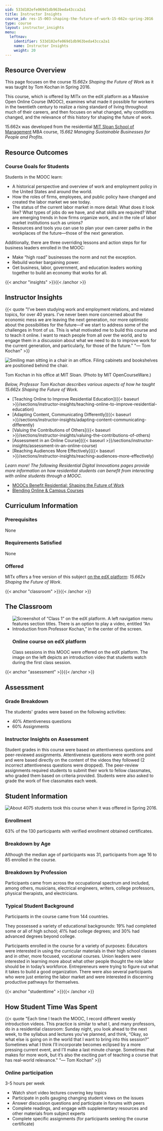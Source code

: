 ```yaml
---
uid: 533d102efe069d1db963beda43cca2a1
title: Instructor Insights
course_id: res-15-003-shaping-the-future-of-work-15-662x-spring-2016
type: course
layout: instructor_insights
menu:
  leftnav:
    identifier: 533d102efe069d1db963beda43cca2a1
    name: Instructor Insights
    weight: 20
---
```


Resource Overview
-----------------

This page focuses on the course _15.662x Shaping the Future of Work_ as it was taught by Tom Kochan in Spring 2016.

This course, which is offered by MITx on the edX platform as a Massive Open Online Course (MOOC), examines what made it possible for workers in the twentieth century to realize a rising standard of living throughout much of their careers, and then focuses on what changed, why conditions changed, and the relevance of this history for shaping the future of work.

15.662x was developed from the residential [MIT Sloan School of Management](./resolveuid/e0e56d403872731feefb9d2fc5f5b84e) MBA course, _15.662 Managing Sustainable Businesses for People and Profits_.

Resource Outcomes
-----------------

### Course Goals for Students

Students in the MOOC learn:

*   A historical perspective and overview of work and employment policy in the United States and around the world.
*   How the roles of firms, employees, and public policy have changed and created the labor market we see today.
*   The status of the current labor market in more detail: What does it look like? What types of jobs do we have, and what skills are required? What are emerging trends in how firms organize work, and in the role of labor market institutions such as unions?
*   Resources and tools you can use to plan your own career paths in the workplaces of the future—those of the next generation.

Additionally, there are three overriding lessons and action steps for for business leaders enrolled in the MOOC:

*   Make “high road” businesses the norm and not the exception.
*   Rebuild worker bargaining power.
*   Get business, labor, government, and education leaders working together to build an economy that works for all.

{{< anchor "insights" >}}{{< /anchor >}}

Instructor Insights
-------------------

{{< quote "I’ve been studying work and employment relations, and related topics, for over 40 years. I’ve never been more concerned about the economic mess we are leaving the next generation, nor more optimistic about the possibilities for the future—if we start to address some of the challenges in front of us. This is what motivated me to build this course and to teach it online. I want to reach people from all over the world, and to engage them in a discussion about what we need to do to improve work for the current generation, and particularly, for those of the future." "— Tom Kochan" >}}

![Smiling man sitting in a chair in an office. Filing cabinets and bookshelves are positioned behind the chair.](https://open-learning-course-data-production.s3.amazonaws.com/res-15-003-shaping-the-future-of-work-15-662x-spring-2016/852b0e62fd9a19fe397f27868f670f47_Tom_Kochan_s.jpg)

Tom Kochan in his office at MIT Sloan. (Photo by MIT OpenCourseWare.)

_Below, Professor Tom Kochan describes various aspects of how he taught 15.662x Shaping the Future of Work._

*   [Teaching Online to Improve Residential Education]({{< baseurl >}}/sections/instructor-insights/teaching-online-to-improve-residential-education)
*   [Adapting Content, Communicating Differently]({{< baseurl >}}/sections/instructor-insights/adapting-content-communicating-differently)
*   [Valuing the Contributions of Others]({{< baseurl >}}/sections/instructor-insights/valuing-the-contributions-of-others)
*   [Assessment in an Online Course]({{< baseurl >}}/sections/instructor-insights/assessment-in-an-online-course)
*   [Reaching Audiences More Effectively]({{< baseurl >}}/sections/instructor-insights/reaching-audiences-more-effectively)

_Learn more! The following Residential Digital Innovations pages provide more information on how residential students can benefit from interacting with online students through a MOOC._

*   [MOOCs Benefit Residential: Shaping the Future of Work](https://openlearning.mit.edu/campus/digital-innovations/moocs-benefit-residential-shaping-future-work)
*   [Blending Online & Campus Courses](https://openlearning.mit.edu/campus/digital-innovations/blending-online-campus-courses)

Curriculum Information
----------------------

### Prerequisites

None

### Requirements Satisfied

None

### Offered

MITx offers a free version of this subject [on the edX platform](https://www.edx.org/school/mitx): _15.662x Shaping the Future of Work_.

{{< anchor "classroom" >}}{{< /anchor >}}

The Classroom
-------------

*   ![Screenshot of “Class 1” on the edX platform. A left navigation menu features section titles. There is an option to play a video, entitled “An Introduction from Professor Kochan,” in the center of the screen.](https://open-learning-course-data-production.s3.amazonaws.com/res-15-003-shaping-the-future-of-work-15-662x-spring-2016/68574524b055db35fed038721cb5c55b_15.662x_on_edX_s.jpg)
    
    ### Online course on edX platform
    
    Class sessions in this MOOC were offered on the edX platform. The image on the left depicts an introduction video that students watch during the first class session.
    

{{< anchor "assessment" >}}{{< /anchor >}}

Assessment
----------

### Grade Breakdown

The students' grades were based on the following activities:

- 40% Attentiveness questions
- 60% Assignments

### Instructor Insights on Assessment

Student grades in this course were based on attentiveness questions and peer-reviewed assignments. Attentiveness questions were worth one point and were based directly on the content of the videos they followed (2 incorrect attentiveness questions were dropped). The peer-review assignments required students to submit their work to fellow classmates, who graded them based on criteria provided. Students were also asked to grade the work of five classmates each week.

Student Information
-------------------

![About 4075 students took this course when it was offered in Spring 2016.](https://open-learning-course-data-production.s3.amazonaws.com/res-15-003-shaping-the-future-of-work-15-662x-spring-2016/1765af7af78e4f16d0d64d446175a9ad_4075.png)

### Enrollment

63% of the 130 participants with verified enrollment obtained certificates.

### Breakdown by Age

Although the median age of participants was 31, participants from age 16 to 85 enrolled in the course.

### Breakdown by Profession

Participants came from across the occupational spectrum and included, among others, musicians, electrical engineers, writers, college professors, physical therapists, and electricians.

### Typical Student Background

Participants in the course came from 144 countries.

They possessed a variety of educational backgrounds: 19% had completed some or all of high school; 41% had college degrees; and 30% had advanced degrees beyond college.

Participants enrolled in the course for a variety of purposes: Educators were interested in using the curricular materials in their high school classes and in other, more focused, vocational courses. Union leaders were interested in learning more about what other people thought the role labor should be in today’s workforce. Entrepreneurs were trying to figure out what it takes to build a good organization. There were also several participants who were just entering the labor market and were interested in discerning productive pathways for themselves.

{{< anchor "studenttime" >}}{{< /anchor >}}

How Student Time Was Spent
--------------------------

{{< quote "Each time I teach the MOOC, I record different weekly introduction videos. This practice is similar to what I, and many professors, do in a residential classroom: Sunday night, you look ahead to the next week, to the syllabus and lectures you’ve planned, and think, “Okay, so what else is going on in the world that I want to bring into this session?” Sometimes what I think I’ll incorporate becomes eclipsed by a more pressing current event, and I’ll make a last minute change. Sometimes that makes for more work, but it’s also the exciting part of teaching a course that has real-world relevance." "— Tom Kochan" >}}

### Online participation

3-5 hours per week

*   Watch short video lectures covering key topics
*   Participate in polls gauging changing student views on the issues
*   Answer discussion questions and participate in forums with peers
*   Complete readings, and engage with supplementary resources and other materials from subject experts
*   Complete specific assignments (for participants seeking the course certificate)